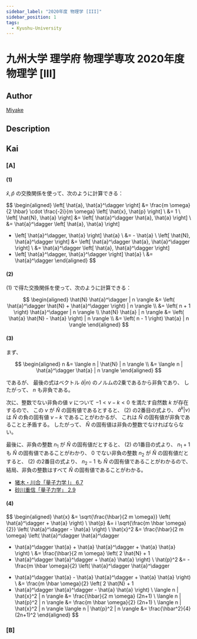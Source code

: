 ```yaml
---
sidebar_label: "2020年度 物理学 [III]"
sidebar_position: 1
tags:
  - Kyushu-University
---
```

# 九州大学 理学府 物理学専攻 2020年度 物理学 \[III\]

## **Author**
[Miyake](https://miyake.github.io/exams/index.html)

## **Description**

## **Kai**
### \[A\]
#### (1)
$\hat{x}, \hat{p}$ の交換関係を使って、次のように計算できる：

$$
  \begin{aligned}
  \left[ \hat{a}, \hat{a}^\dagger \right]
  &= \frac{m \omega}{2 \hbar} \cdot \frac{-2i}{m \omega}
  \left[ \hat{x}, \hat{p} \right]
  \\
  &= 1
  \\
  \left[ \hat{N}, \hat{a} \right]
  &= \left[ \hat{a}^\dagger \hat{a}, \hat{a} \right]
  \\
  &= \hat{a}^\dagger \left[ \hat{a}, \hat{a} \right]
  + \left[ \hat{a}^\dagger, \hat{a} \right] \hat{a}
  \\
  &= - \hat{a}
  \\
  \left[ \hat{N}, \hat{a}^\dagger \right]
  &= \left[ \hat{a}^\dagger \hat{a}, \hat{a}^\dagger \right]
  \\
  &= \hat{a}^\dagger \left[ \hat{a}, \hat{a}^\dagger \right]
  + \left[ \hat{a}^\dagger, \hat{a}^\dagger \right] \hat{a}
  \\
  &= \hat{a}^\dagger
  \end{aligned}
$$

#### (2)
(1) で得た交換関係を使って、次のように計算できる：

$$
  \begin{aligned}
  \hat{N} \hat{a}^\dagger | n \rangle
  &= \left( \hat{a}^\dagger \hat{N} + \hat{a}^\dagger \right) | n \rangle
  \\
  &= \left( n + 1 \right) \hat{a}^\dagger | n \rangle
  \\
  \hat{N} \hat{a} | n \rangle
  &= \left( \hat{a} \hat{N} - \hat{a} \right) | n \rangle
  \\
  &= \left( n - 1 \right) \hat{a} | n \rangle
  \end{aligned}
$$

#### (3)
まず、

$$
\begin{aligned}
n
&= \langle n | \hat{N} | n \rangle
\\
&= \langle n | \hat{a}^\dagger \hat{a} | n \rangle
\end{aligned}
$$

であるが、
最後の式はベクトル $\hat{a} | n \rangle$ のノルムの2乗であるから非負であり、
したがって、 $n$ も非負である。

次に、整数でない非負の値 $\nu$ について
$-1 \lt \nu - k \lt 0$ を満たす自然数 $k$ が存在するので、
この $\nu$ が $\hat{N}$ の固有値であるとすると、
(2) の2番目の式より、
$\hat{a}^k | \nu \rangle$ は $\hat{N}$ の負の固有値 $\nu - k$
であることがわかるが、
これは $\hat{N}$ の固有値が非負であることと矛盾する。
したがって、 $\hat{N}$ の固有値は非負の整数でなければならない。

最後に、非負の整数 $n_1$ が $\hat{N}$ の固有値だとすると、
(2) の1番目の式より、 $n_1+1$ も $\hat{N}$ の固有値であることがわかり、
$0$ でない非負の整数 $n_2$ が $\hat{N}$ の固有値だとすると、
(2) の2番目の式より、 $n_2-1$ も $\hat{N}$ の固有値であることがわかるので、
結局、非負の整数はすべて $\hat{N}$ の固有値であることがわかる。

<p>
 <ul>
   <li><a href="https://www.amazon.co.jp/dp/406153209X/ref=nosim?tag=msscee0a-22">
     猪木・川合「量子力学 I」 6.7
   </a>
   </li>
   <li><a href="https://www.amazon.co.jp/dp/4000061399/ref=nosim?tag=msscee0a-22">
     砂川重信「量子力学」 2.9
   </a>
   </li>
 </ul>
</p>

#### (4)

$$
\begin{aligned}
\hat{x}
&= \sqrt{\frac{\hbar}{2 m \omega}} \left( \hat{a}^\dagger + \hat{a} \right)
\\
\hat{p}
&= i \sqrt{\frac{m \hbar \omega}{2}} \left( \hat{a}^\dagger - \hat{a} \right)
\\
\hat{x}^2
&= \frac{\hbar}{2 m \omega} \left( \hat{a}^\dagger \hat{a}^\dagger
+ \hat{a}^\dagger \hat{a} + \hat{a} \hat{a}^\dagger + \hat{a} \hat{a}
\right)
\\
&= \frac{\hbar}{2 m \omega} \left( 2 \hat{N} + 1
+ \hat{a}^\dagger \hat{a}^\dagger + \hat{a} \hat{a} \right)
\\
\hat{p}^2
&= - \frac{m \hbar \omega}{2} \left( \hat{a}^\dagger \hat{a}^\dagger
- \hat{a}^\dagger \hat{a} - \hat{a} \hat{a}^\dagger + \hat{a} \hat{a}
\right)
\\
&= \frac{m \hbar \omega}{2} \left( 2 \hat{N} + 1
- \hat{a}^\dagger \hat{a}^\dagger - \hat{a} \hat{a} \right)
\\
\langle n | \hat{x}^2 | n \rangle
&= \frac{\hbar}{2 m \omega} (2n+1)
\\
\langle n | \hat{p}^2 | n \rangle
&= \frac{m \hbar \omega}{2} (2n+1)
\\
\langle n | \hat{x}^2 | n \rangle
\langle n | \hat{p}^2 | n \rangle
&= \frac{\hbar^2}{4} (2n+1)^2
\end{aligned}
$$

### \[B\]